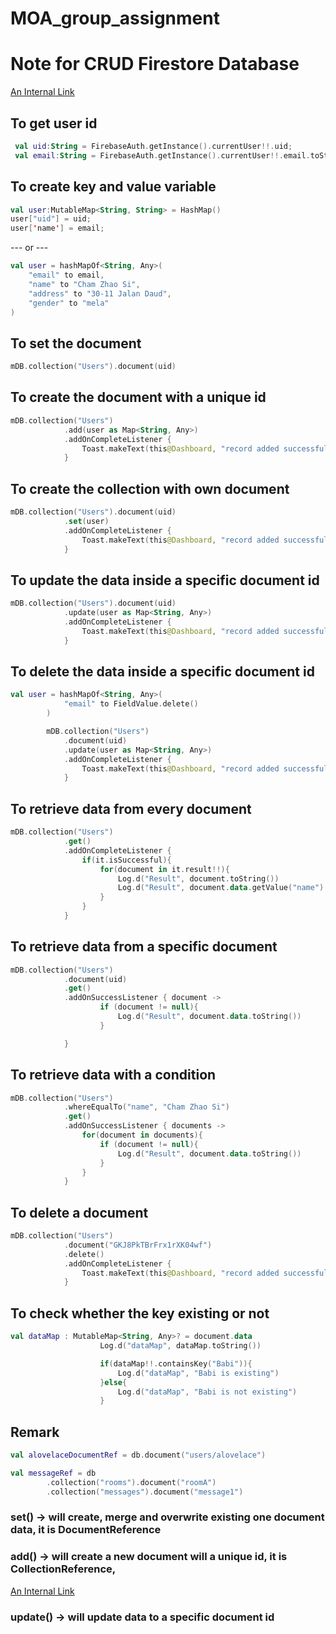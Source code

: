 # MOA_group_assignment

# Note for CRUD Firestore Database
[An Internal Link](https://firebase.google.com/docs/firestore/rtdb-vs-firestore)

## To get user id
```kotlin
 val uid:String = FirebaseAuth.getInstance().currentUser!!.uid;
 val email:String = FirebaseAuth.getInstance().currentUser!!.email.toString();
```

## To create key and value variable
```kotlin
val user:MutableMap<String, String> = HashMap()
user["uid"] = uid;
user['name'] = email;
```
--- or ---

```kotlin
val user = hashMapOf<String, Any>(
    "email" to email,
    "name" to "Cham Zhao Si",
    "address" to "30-11 Jalan Daud",
    "gender" to "mela"
)
```

## To set the document 
```kotlin
mDB.collection("Users").document(uid)
```

## To create the document with a unique id
```kotlin
mDB.collection("Users")
            .add(user as Map<String, Any>)
            .addOnCompleteListener {
                Toast.makeText(this@Dashboard, "record added successfully", Toast.LENGTH_SHORT).show()
            }
```

## To create the collection with own document 
```kotlin
mDB.collection("Users").document(uid)
            .set(user)
            .addOnCompleteListener {
                Toast.makeText(this@Dashboard, "record added successfully", Toast.LENGTH_SHORT).show()
            }
```

## To update the data inside a specific document id
```kotlin
mDB.collection("Users").document(uid)
            .update(user as Map<String, Any>)
            .addOnCompleteListener {
                Toast.makeText(this@Dashboard, "record added successfully", Toast.LENGTH_SHORT).show()
            }
```

## To delete the data inside a specific document id
```kotlin
val user = hashMapOf<String, Any>(
            "email" to FieldValue.delete()
        )

        mDB.collection("Users")
            .document(uid)
            .update(user as Map<String, Any>)
            .addOnCompleteListener {
                Toast.makeText(this@Dashboard, "record added successfully", Toast.LENGTH_SHORT).show()
            }
```

## To retrieve data from every document
```kotlin
mDB.collection("Users")
            .get()
            .addOnCompleteListener {
                if(it.isSuccessful){
                    for(document in it.result!!){
                        Log.d("Result", document.toString())
                        Log.d("Result", document.data.getValue("name").toString())
                    }
                }
            }
```

## To retrieve data from a specific document
```kotlin
mDB.collection("Users")
            .document(uid)
            .get()
            .addOnSuccessListener { document ->
                    if (document != null){
                        Log.d("Result", document.data.toString())
                    }

            }
```

## To retrieve data with a condition
```kotlin
mDB.collection("Users")
            .whereEqualTo("name", "Cham Zhao Si")
            .get()
            .addOnSuccessListener { documents ->
                for(document in documents){
                    if (document != null){
                        Log.d("Result", document.data.toString())
                    }
                }
            }
```



## To delete a document
```kotlin
mDB.collection("Users")
            .document("GKJ8PkTBrFrx1rXK04wf")
            .delete()
            .addOnCompleteListener {
                Toast.makeText(this@Dashboard, "record added successfully", Toast.LENGTH_SHORT).show()
            }
```

## To check whether the key existing or not
```kotlin
val dataMap : MutableMap<String, Any>? = document.data
                    Log.d("dataMap", dataMap.toString())

                    if(dataMap!!.containsKey("Babi")){
                        Log.d("dataMap", "Babi is existing")
                    }else{
                        Log.d("dataMap", "Babi is not existing")
                    }
```

## Remark
```kotlin
val alovelaceDocumentRef = db.document("users/alovelace")
```
```kotlin
val messageRef = db
        .collection("rooms").document("roomA")
        .collection("messages").document("message1")
```



### set() -> will create, merge and overwrite existing one document data, it is DocumentReference
### add() -> will create a new document will a unique id, it is CollectionReference,
[An Internal Link](https://stackoverflow.com/questions/47474522/firestore-difference-between-set-and-add/#answers)

### update() -> will update data to a specific document id


